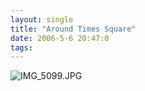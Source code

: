 ```yaml
---
layout: single
title: "Around Times Square"
date: 2006-5-6 20:47:0
tags: 
---
```


![IMG_5099.JPG][1]




   [1]: http://2.bp.blogspot.com/-_aoixW9M24g/Tn0P4I94KPI/AAAAAAAAAKk/BarAC08u244/s640/IMG_5099.JPG
